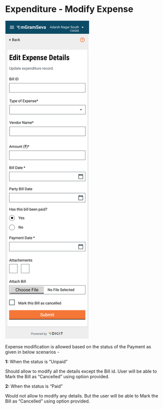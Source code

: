 # Expenditure - Modify Expense

![](../../../.gitbook/assets/image%20%2844%29.png)

Expense modification is allowed based on the status of the Payment as given in below scenarios -

**1:**  When the status is “Unpaid”

Should allow to modify all the details except the Bill id. User will be able to Mark the Bill as “Cancelled” using option provided.

**2:** When the status is “Paid”

Would not allow to modify any details. But the user will be able to Mark the Bill as “Cancelled” using option provided.

